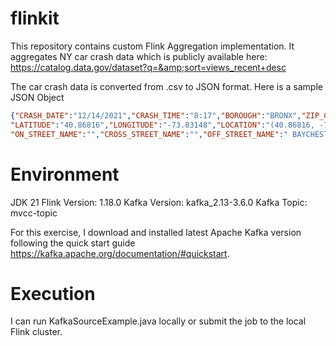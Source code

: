 # flinkit
This repository contains custom Flink Aggregation implementation. It aggregates NY car crash data which is publicly available here: https://catalog.data.gov/dataset?q=&amp;sort=views_recent+desc

The car crash data is converted from .csv to JSON format. Here is a sample JSON Object

```json
{"CRASH_DATE":"12/14/2021","CRASH_TIME":"8:17","BOROUGH":"BRONX","ZIP_CODE":"10475",
"LATITUDE":"40.86816","LONGITUDE":"-73.83148","LOCATION":"(40.86816, -73.83148)",
"ON_STREET_NAME":"","CROSS_STREET_NAME":"","OFF_STREET_NAME":" BAYCHESTER AVENUE","NUMBER_OF_PERSONS_INJURED":"2","NUMBER_OF_PERSONS_KILLED":"0","NUMBER_OF_PEDESTRIANS_INJURED":"0", "NUMBER_OF_PEDESTRIANS_KILLED":"0","NUMBER_OF_CYCLIST_INJURED":"0","NUMBER_OF_CYCLIST_KILLED":"0", "NUMBER_OF_MOTORIST_INJURED":"2","NUMBER_OF_MOTORIST_KILLED":"0","CONTRIBUTING_FACTOR_VEHICLE_1": "Unspecified","CONTRIBUTING_FACTOR_VEHICLE_2":"Unspecified","CONTRIBUTING_FACTOR_VEHICLE_3":"", "CONTRIBUTING_FACTOR_VEHICLE_4":"","CONTRIBUTING_FACTOR_VEHICLE_5":"","COLLISION_ID":"4486660", "VEHICLE_TYPE_CODE_1":"Sedan","VEHICLE_TYPE_CODE_2":"Sedan","VEHICLE_TYPE_CODE_3":"","VEHICLE_TYPE_CODE_4":"","VEHICLE_TYPE_CODE_5":""}
```
# Environment

JDK 21
Flink Version: 1.18.0
Kafka Version: kafka_2.13-3.6.0
Kafka Topic: mvcc-topic

For this exercise, I download and installed latest Apache Kafka version following the quick start guide https://kafka.apache.org/documentation/#quickstart.

# Execution

I can run KafkaSourceExample.java locally or submit the job to the local Flink cluster.
